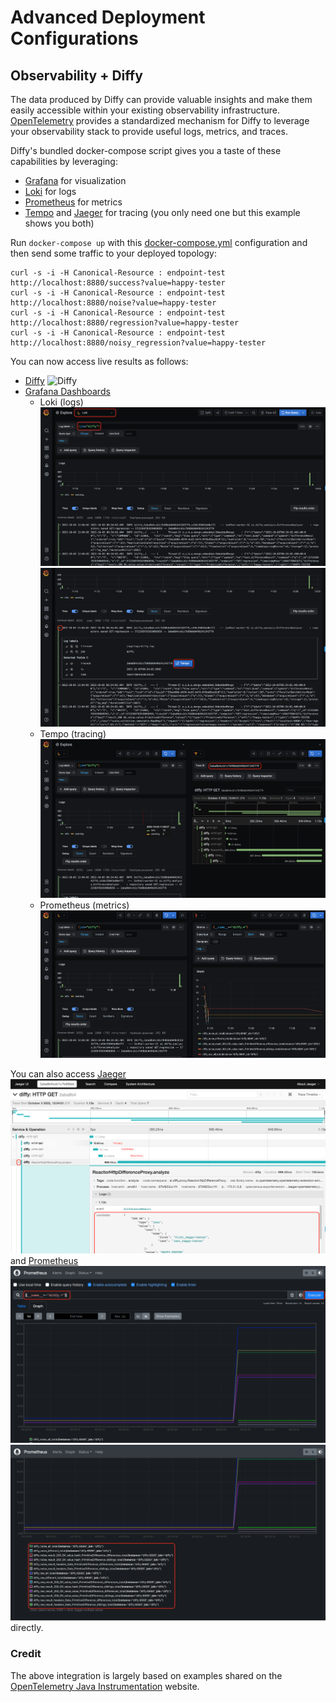 # Advanced Deployment Configurations
## Observability + Diffy
The data produced by Diffy can provide valuable insights and make them easily accessible within your existing
observability infrastructure. [OpenTelemetry](https://opentelemetry.io) provides a standardized mechanism for Diffy to leverage your
observability stack to provide useful logs, metrics, and traces.

Diffy's bundled docker-compose script gives you a taste of these capabilities by leveraging:
 - [Grafana](https://grafana.com/) for visualization
 - [Loki](https://grafana.com/oss/loki/) for logs
 - [Prometheus](https://prometheus.io/) for metrics
 - [Tempo](https://grafana.com/oss/tempo/) and [Jaeger](https://www.jaegertracing.io/) for tracing (you only need one but this example shows you both)

Run ```docker-compose up``` with this [docker-compose.yml](/docker-compose.yml) configuration and then send some traffic to your deployed topology:
```
curl -s -i -H Canonical-Resource : endpoint-test http://localhost:8880/success?value=happy-tester
curl -s -i -H Canonical-Resource : endpoint-test http://localhost:8880/noise?value=happy-tester
curl -s -i -H Canonical-Resource : endpoint-test http://localhost:8880/regression?value=happy-tester
curl -s -i -H Canonical-Resource : endpoint-test http://localhost:8880/noisy_regression?value=happy-tester
```

You can now access live results as follows:
 - [Diffy](http://localhost:8888)
   ![Diffy](/images/diffy_ui.png)
 - [Grafana Dashboards](http://localhost:3000/explore)
   - Loki (logs)
     ![Loki](/images/loki_diffy.png)
     ![Loki](/images/loki_to_tempo.png)
   - Tempo (tracing)
     ![Tempo](/images/tempo_diffy.png)
   - Prometheus (metrics)
     ![Prometheus](/images/graphana_prometheus.png) 
 
You can also access [Jaeger](http://localhost:16686/search)
![Jaeger](/images/jaeger_diffy_response_traces.png)
and [Prometheus](http://localhost:9090/graph)
![Prometheus](/images/prometheus_diffy.png)
![Prometheus](/images/prometheus_schema_metrics.png)
directly.

### Credit
The above integration is largely based on examples shared on the [OpenTelemetry Java Instrumentation](https://opentelemetry.io/docs/instrumentation/java/examples/) website.